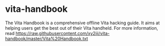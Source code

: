 # vita-handbook
The Vita Handbook is a comprehensive offline Vita hacking guide. It aims at helping users get the best out of their Vita handheld. For more information, read https://raw.githubusercontent.com/xy2iii/vita-handbook/master/Vita%20Handbook.txt
